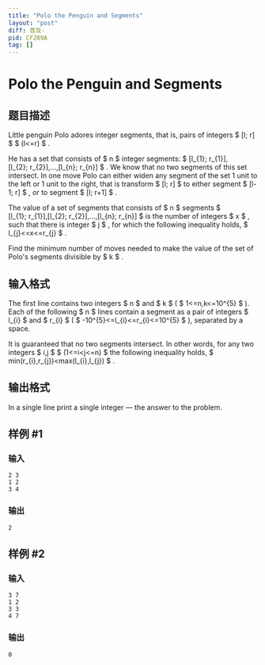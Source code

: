 ```yaml
---
title: "Polo the Penguin and Segments"
layout: "post"
diff: 普及-
pid: CF289A
tag: []
---
```


# Polo the Penguin and Segments

## 题目描述

Little penguin Polo adores integer segments, that is, pairs of integers $ [l; r] $ $ (l<=r) $ .

He has a set that consists of $ n $ integer segments: $ [l_{1}; r_{1}],[l_{2}; r_{2}],...,[l_{n}; r_{n}] $ . We know that no two segments of this set intersect. In one move Polo can either widen any segment of the set 1 unit to the left or 1 unit to the right, that is transform $ [l; r] $ to either segment $ [l-1; r] $ , or to segment $ [l; r+1] $ .

The value of a set of segments that consists of $ n $ segments $ [l_{1}; r_{1}],[l_{2}; r_{2}],...,[l_{n}; r_{n}] $ is the number of integers $ x $ , such that there is integer $ j $ , for which the following inequality holds, $ l_{j}<=x<=r_{j} $ .

Find the minimum number of moves needed to make the value of the set of Polo's segments divisible by $ k $ .

## 输入格式

The first line contains two integers $ n $ and $ k $ ( $ 1<=n,k<=10^{5} $ ). Each of the following $ n $ lines contain a segment as a pair of integers $ l_{i} $ and $ r_{i} $ ( $ -10^{5}<=l_{i}<=r_{i}<=10^{5} $ ), separated by a space.

It is guaranteed that no two segments intersect. In other words, for any two integers $ i,j $ $ (1<=i&lt;j<=n) $ the following inequality holds, $ min(r_{i},r_{j})&lt;max(l_{i},l_{j}) $ .

## 输出格式

In a single line print a single integer — the answer to the problem.

## 样例 #1

### 输入

```
2 3
1 2
3 4

```

### 输出

```
2

```

## 样例 #2

### 输入

```
3 7
1 2
3 3
4 7

```

### 输出

```
0

```

